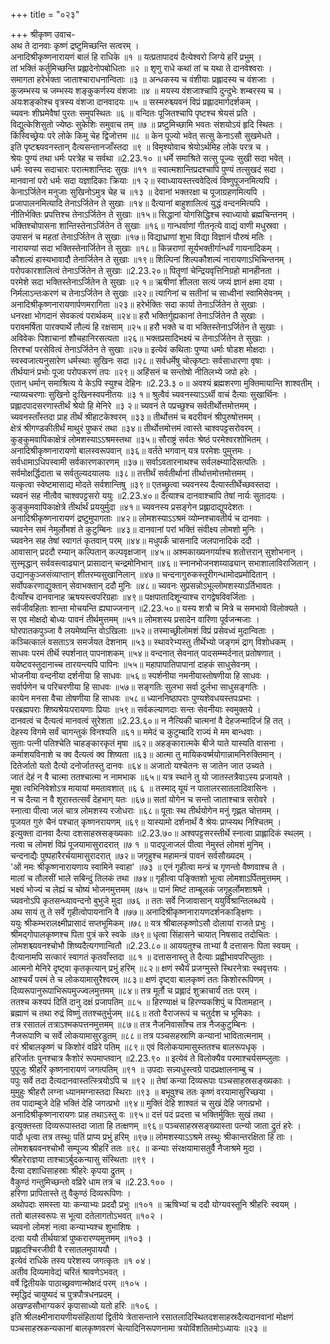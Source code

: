 +++
title = "०२३"

+++
श्रीकृष्ण उवाच-  
अथ ते दानवाः कृष्णं द्रष्टुमिच्छन्ति सत्वरम् ।  
अनादिश्रीकृष्णनारायणं बालं हि राधिके ॥१ ॥
यत्प्रतापादयं दैत्येश्वरो जिग्ये हरिं प्रभुम् ।  
तां भक्तिं कर्तुमिच्छन्ति प्रह्लादेनोपबोधिताः ॥२ ॥
शृणु राधे कथां तां च यथा ते दानवेश्वराः ।  
समागता हरेर्भक्ता जाताश्चाराधनान्विताः ॥३ ॥
अन्धकस्य च वंशीयाः प्रह्लादस्य च वंशजाः ।  
कुजम्भस्य च जम्भस्य शङ्कुकर्णस्य वंशजाः ॥४ ॥
मयस्य वंशजाश्चापि दुन्दुभेः शम्बरस्य च ।  
अयःशङ्कोश्च वृत्रस्य वंशजा दानवादयः ॥५ ॥
सस्मरुश्च्यवनं विप्रं प्रह्लादमार्गदर्शकम् ।  
च्यवनः शीघ्रमेवैषां पुरतः समुपस्थितः ॥६ ॥
वन्दितः पूजितश्चापि पृष्टश्च श्रेयसं प्रति ।  
विद्युत्केशिसुतो ज्येष्ठः सुकेशिः समुवाच तम् ॥७ ॥
प्रष्टुमिच्छामि भवतः संशयोऽयं हृदि स्थितः ।  
किंस्विच्छ्रेयः परे लोके किमु चेह द्विजोत्तम ॥८ ॥
केन पूज्यो भवेत् सत्सु केनाऽसौ सुखमेधते ।  
इति पृष्टश्च्यवनस्तान् दैत्यसन्तानजाँस्तदा ॥९ ॥
विमृश्योवाच श्रेयोऽर्थमिह लोके परत्र च ।  
श्रेयः पुण्यं तथा धर्मः परत्रेह च सर्वथा ॥2.23.१० ॥
धर्मे समाश्रिते सत्सु पूज्यः सुखी सदा भवेत् ।  
धर्मः स्वस्य सदाचारः परात्मशान्तिदः सुखः ॥११ ॥
स्वात्मशान्तिप्रदश्चापि पुण्यं तत्सुखदं सदा ।  
मानवानां परो धर्मः सदा यज्ञादिकाः क्रियाः ॥१ २॥
स्वाध्यायस्तत्त्ववेदित्वं विष्णुपूजनमित्यपि ।  
केनाऽर्जितेन मनुजाः सुखिनोऽमुत्र चेह च ॥१३ ॥
देवानां भक्तरक्षा च पूजाग्रहणमित्यपि ।  
प्रजापालनमित्यादि तेनाऽर्जितेन ते सुखाः ॥१४॥
दैत्यानां बाहुशालित्वं युद्धं वन्दनमित्यपि ।  
नीतिर्भक्तिः प्रपत्तिश्च तेनाऽर्जितेन ते सुखाः ॥१५॥
सिद्धानां योगसिद्धिश्च स्वाध्यायो ब्रह्मचिन्तनम् ।  
भक्तिश्चोपासना शान्तिस्तेनाऽर्जितेन ते सुखाः ॥१६॥
गान्धर्वाणां गीतनृत्ये वाद्यं वाणी मधुस्रवा ।  
उपासनं च महतां तेनाऽर्जितेन ते सुखाः ॥१७॥
विद्याध्राणां शुभा विद्या विज्ञानं पौरुषं मतिः ।  
नारायण्यां सदा भक्तिस्तेनार्जितेन ते सुखाः ॥१८॥
किन्नराणां सूर्यभक्तीर्गान्धर्वं गायनादिकम् ।  
कौशल्यं हास्यभावादौ तेनार्जितेन ते सुखाः ॥१९॥
शिल्पिनां शिल्पकौशल्यं नारायणाऽभिचिन्तनम् ।  
परोपकारशालित्वं तेनाऽर्जितेन ते सुखाः ॥2.23.२०॥
पितॄणां चेन्द्रियवृत्तिनिग्रहो मानहीनता ।  
परमेशे सदा भक्तिस्तेनाऽर्जितेन ते सुखाः ॥२ १॥
ऋषीणां शीलता सत्यं जप्यं ज्ञानं क्षमा दया ।  
निर्मलाऽन्तःकरणं च तेनाऽर्जितेन ते सुखाः ॥२२॥
त्यागिनां च सतीनां च साध्वीनां स्वामिसेवनम् ।  
अनादिश्रीकृष्णनारायणार्पणमरागिता ॥२३॥
हरेर्भक्तिः सदा कार्या तेनाऽर्जितेन ते सुखाः ।  
धनरक्षा भोगदानं सेवकत्वं परार्थकम् ॥२४॥
हरौ भक्तिर्गुह्यकानां तेनाऽर्जितेन तै सुखाः ।  
परावमर्षिता पारक्यार्थे लौल्यं हि रक्षसाम् ॥२५॥
हरौ भक्ते च वा भक्तिस्तेनाऽर्जितेन ते सुखाः ।  
अविवेकः पिशाचानां शौचहानिरसत्यता ॥२६॥
भक्तप्रसादिभक्ष्यं च तेनाऽर्जितेन ते सुखाः ।  
तिरश्चां परसेवित्वं तेनाऽर्जितेन ते सुखाः ॥२७॥
इत्येवं कथिताः पुण्या धर्माः षोडश मोक्षदाः ।  
स्वस्वजात्यनुसारेण धर्मस्थाः सुखिनः सदा ॥२८॥
सर्वधर्मेषु चोत्कृष्टाः सर्वसाधारणा वृषाः ।  
तीर्थयानं प्रभोः पूजा परोपकरणं तपः ॥२९॥
अहिंसनं च सन्तोषो नीतिलभ्ये जपो हरेः ।  
एतान् धर्मान् समाश्रित्य ये केऽपि स्युश्च देहिनः ॥2.23.३ ०॥
अवश्यं ब्रह्मशरणा मुक्तिमायान्ति शाश्वतीम् ।  
न्याय्यचरणाः सुखिनो दुःखिनस्वपनीतयः ॥३ १॥
श्रुत्वैवं च्यवनस्याऽऽर्थी वाचं दैत्याः सुखार्थिनः ।  
प्रह्लादपादसरणास्तीर्थं श्रेयो हि मेनिरे ॥३ २॥
च्यवनं ते पप्रच्छुश्च सर्वतीर्थोत्तमोत्तमम् ।  
च्यवनस्ताँस्तदा प्राह तीर्थं श्रीहाटकेश्वरम् ॥३३॥
तीर्थोत्तमं च बदरीवनं श्रीपुरुषोत्तमम् ।  
क्षेत्रं श्रीगण्डकीतीर्थं माथुरं पुष्करं तथा ॥३४॥
तीर्थोत्तमोत्तमं त्वास्ते चाश्वपट्टसरोवरम् ।  
कुङ्कुमवापिकाक्षेत्रं लोमशस्याऽऽश्रमस्तथा ॥३५॥
सौराष्ट्रं सर्वतः श्रेष्ठं परमेश्वरशोभितम् ।  
अनादिश्रीकृष्णनारायणो बालस्वरूपवान् ॥३६॥
वर्तते भगवान् यत्र परमेशः पुमुत्तमः ।  
सर्वधामाऽधिपस्वामी सर्वकारणकारणम् ॥३७॥
सर्वाऽवतारनाथश्च सर्वलक्ष्म्यादिसत्पतिः ।  
सर्वमोक्षर्द्धिदाता च सर्वतुल्यदयालयः ॥३८॥
तत्तीर्थं सर्वतीर्थानां तीर्थात्तमोत्तमोत्तमम् ।  
यत्कृत्वा स्वेष्टमासाद्य मोदते सर्वशान्तिषु ॥३९॥
एतच्छ्रुत्वा च्यवनस्य दैत्यास्तीर्थेच्छवस्तदा ।  
च्यवनं सह नीत्वैव चाश्वपट्टसरो ययुः ॥2.23.४०॥
दैत्याश्च दानवाश्चापि तेषां नार्यः सुतादयः ।  
कुङ्कुमवापिकाक्षेत्रे तीर्थार्थं प्रययुर्मुदा ॥४१॥
च्यवनस्य प्रसङ्गेन प्रह्लादाद्युपदेशतः ।  
अनादिश्रीकृष्णनारायणं द्रष्टुमुपागताः ॥४२॥
लोमशस्याऽऽश्रमं व्योम्नश्चावतीर्य च दानवाः ।  
च्यवनेन समं नेमुर्लोमशं ते कुटुम्बिनः ॥४३॥
दानवानां परां भक्तिं संवीक्ष्य लोमशो मुनिः ।  
च्यवनेन सह तेषां स्वागतं कृतवान् परम् ॥४४॥
मधुपर्कं चासनादि जलपानादिकं ददौ ।  
आवासान् प्रददौ रम्यान् कल्पितान् कल्पवृक्षजान् ॥४५॥
अश्मकाख्यनगर्याश्च शतोत्तरान् सुशोभनान् ।  
सुस्मृद्धान् सर्ववस्त्वाढ्यान् प्रासादान् चन्द्रमोनिभान् ॥४६॥
स्नानभोजनशय्याढ्यान् सभाशालाविराजितान् ।  
उद्यानकुञ्जसंव्याप्तान् शीतरम्यसुखानिलान् ॥४७॥
चन्दनागुरुकस्तूरीगन्धामोदप्रमोदितान् ।  
सर्वोपकरणाद्युक्तान् सेवाभक्तान् ददौ मुनिः ॥४८॥
च्यवनः सुप्रसन्नोऽभूल्लोमशस्याऽर्तिभावतः ।  
दैत्याँश्च दानवानाह ऋषयस्त्वपरिग्रहाः ॥४९॥
पक्षपातादिशून्याश्च रागद्वेषविवर्जिताः ।  
सर्वजीवहिताः शान्ता मोचयन्ति ह्यघाज्जनान् ॥2.23.५०॥
यस्य शत्रौ च मित्रे च समभावो विलोक्यते ।  
स एव मोक्षदो बोध्यः पावनं तीर्थमुत्तमम् ॥५१॥
लोमशस्य प्रसादेन वारिणा पूर्वजन्मजाः ।  
घोरपातकपुञ्जा वै लयमेष्यन्ति वोऽखिलाः ॥५२॥
तस्माच्छ्रीलोमशं विप्रं प्रसेवध्वं मुदान्विताः ।  
कञ्चित्कालं वसताऽत्र समर्जयत देशनाम् ॥५३॥
स्थावरेभ्यस्तु तीर्थेभ्यो जङ्गमं द्राग् विशोधकम् ।  
साधवः परमं तीर्थॆ स्पर्शनात् पापनाशकम् ॥५४॥
वन्दनात् सेवनात् पादसम्म्मर्दनात् प्रतोषणात् ।  
ययेष्टवस्तुदानाच्च तारयन्त्यपि पापिनः ॥५५॥
महापापातिपापानां दाहकं साधुसेवनम् ।  
भोजनीया वन्दनीया दर्शनीया हि साधवः ॥५६॥
स्पर्शनीया नमनीयास्तोषणीया हि साधवः ।  
सर्वार्पणेन च परिचरणीया हि साधवः ॥५७॥
सङ्गतिः सुलभा सर्वा दुर्लभा साधुसङ्गतिः ।  
कायेन मनसा वैचा तोषणीया हि साधवः ॥५८॥
ध्याननिष्ठापराः पुण्यशेवधयस्तपःप्रभाः ।  
परब्रह्मपराः शिष्यश्रेयःपरायणाः प्रियाः ॥५९॥
सर्वकल्याणदाः सन्तः सेवनीयाः स्वमुक्तये ।  
दानवत्वं च दैत्यत्वं मानवत्वं सुरेशता ॥2.23.६०॥
न नैत्यिकी चात्मनां वै देहजन्मादिजं हि तत् ।  
देहस्य विगमे सर्वं चागन्तुकं विनश्यति ॥६१॥
ममेदं च कुटुम्बादि राज्यं मे मम बान्धवाः ।  
सुताः पत्नी पतिश्चेति चाहङ्कारकृतं मृषा ॥६२॥
अहङ्कारात्मके बीजे याते यास्यति वासना ।  
कर्माशयविनाशे च क्व दैत्यत्वं क्व शिष्यता ॥६३॥
आत्मा तु मायिकवर्ष्मयोगान्नामनिरुक्तिमान् ।  
दितेर्जातो यतो दैत्यो दनोर्जातस्तु दानवः ॥६४॥
अजातो यश्चेतनः स जातेन जात उच्यते ।  
जातं देहं न वै चात्मा ततश्चात्मा न नामभाक ॥६५॥
यत्र स्थाने तु यो जातस्तत्रैवाऽस्य प्रजायते ।  
मूषा त्वभिनिवेशोऽत्र मायायां ममतावशात् ॥६ ६ ॥
तस्माद् यूयं न पातालरसातलादिवासिनः ।  
न च दैत्या न वै शूरास्तत्सर्वं देहभाग् यतः ॥६७॥
सतां योगेन च सन्तो जाताश्चात्र सरोवरे ।  
स्नात्वा पीत्वा जलं चात्र लोमशस्य रजोधराः ॥६८॥
पूताः स्थ तीर्थयोगेन मनुं गृह्णत चोत्तमम् ।  
पूजयत गुरुं चैनं पश्चात् कृष्णनरायणम् ॥६९॥
यास्यामो दर्शनार्थं वै श्रेयः प्राप्स्यथ निश्चितम् ।  
इत्युक्ता दानवा दैत्या दशसाहस्रसङ्ख्यकाः ॥2.23.७०॥
अश्वपट्टसरस्तीर्थे स्नात्वा प्राह्लादिकं स्थलम् ।  
नत्वा च लोमशं विप्रं पूजयामासुरादरात् ॥७ १ ॥
पादपूजाजलं पीत्वा नेमुस्तं लोमशं मुनिम् ।  
चन्दनाद्यैः पुष्पहारैरर्चयामासुरादरात् ॥७२॥
जगृहुश्च महामन्त्रं पावनं सर्वसौख्यदम् ।  
'ओं नमः श्रीकृष्णनारायणाय स्वामिने स्वाहा' ॥७३ ॥
एनं गृहीत्वा मन्त्रं च गृणन्तो वैष्णवाश्च ते ।  
मालां च तौलसीं भाले सबिन्दुं तिलकं तथा ॥७४॥
गृहीत्वा पङ्क्तिशो भूत्वा लोमशाऽर्पितमुत्तमम् ।  
भक्ष्यं भोज्यं च लेह्यं च चोष्यं भोजनमुत्तमम् ॥७५ ॥
पानं मिष्टं ताम्बूलकं जगृहुर्लोमशाश्रमे ।  
च्यवनोऽपि कृतसन्ध्यावन्दनो बुभुजे मुदा ॥७६ ॥
ततः सर्वे निजावासान् ययुर्विश्रान्तिलब्धये ।  
अथ सायं तु ते सर्वे गृहीत्वोपायनानि वै ॥७७॥
अनादिश्रीकृष्णनारायणदर्शनकाङ्क्षिणः ।  
ययुः श्रीकम्भरालक्ष्मीप्रासादं सप्तभूमिकम् ॥७८॥
यत्र श्रीबालकृष्णोऽसौ दोलायां राजते प्रभुः ।  
श्रीमद्गोपालकृष्णश्च पिता पुत्रं करे स्वके ॥७९॥
धृत्वा सिंहासने चायात् निषसाद तदोचितः ।  
लोमशश्च्यवनश्चोभौ शिष्यदैत्यगणान्वितौ ॥2.23.८०॥
आययतुश्च ताभ्यां वै दत्तासनः पिता स्वयम् ।  
दैत्यानामपि सत्कारं स्वागतं कृतवाँस्तदा ॥८१ ॥
दत्तासनास्तु ते दैत्याः प्रह्वीभावपरिप्लुताः ।  
आत्मनो मेनिरे दृष्ट्वा कृतकृत्यान् प्रभुं हरिम् ॥८२॥
क्षणं स्थैर्यं प्रजग्मुस्ते स्थिरनेत्राः स्थवृत्तयः ।  
आश्चर्यं परमं ते च लोकयामासुरैश्वरम् ॥८३॥
क्षणं दृष्ट्वा बालकृष्णं ततः किशोररूपिणम् ।  
दिव्यरूपानुरूपाभिरूपमुज्ज्वलमुत्तमम् ॥८४॥
तत्र मूर्तौ च प्रह्लादं शुक्राचार्यं ततः परम् ।  
ततश्च कश्यपं दितिं दानु दक्षं प्रजापतिम् ॥८५ ॥
हिरण्याक्षं च हिरण्यकशिपुं च पितामहान् ।  
ब्रह्माणं च तथा रुद्रं विष्णुं ततश्चतुर्भुजम् ॥८६॥
ततो वैराजरूपं च चतुर्दश च भूमिकाः ।  
तत्र रसातलं तत्राऽश्मकपत्तनमुत्तमम् ॥८७॥
तत्र नैजनिवासाँश्च तत्र नैजकुटुम्बिनः ।  
नैजरूपाणि च सर्वे लोकयामासुरडुतम् ॥८८॥
तत्र पञ्चसहस्राणि कन्यानां भावितात्मनाम् ।  
वरं श्रीबालकृष्णं च किशोरं वव्रिरे पतिम् ॥८९॥
एवं विलोकयामासुस्ततश्च बालरूपधृक् ।  
हरिर्जातः पुनश्चात्र कैशोरं रूपमाप्तवान् ॥2.23.९० ॥
इत्येवं ते विलोक्यैव परमाश्चर्यसम्प्लुताः ।  
पुपूजुः श्रीहरिं कृष्णनारायणं जगत्पतिम् ॥९१ ॥
उपदाः सन्न्यधुस्त्वग्रे पादप्रक्षालनाम्बु च ।  
पपुः सर्वे तदा दैत्यदानवास्तत्स्त्रियोऽपि च ॥९२ ॥
तेषां कन्या दिव्यरूपाः पञ्चसाहस्रसङ्ख्यकाः ।  
मुमुहुः श्रीहरौ लग्ना ध्यानमग्नास्तदा स्थिराः ॥९३ ॥
बभूवुश्च ततः कृष्णं वरयामासुरिच्छया ।  
तव पादाम्बुजे देहि भक्तिं देहि जगत्प्रभो ॥९४॥
मुक्तिं देहि शाश्वतं च सुखं देहि जगत्प्रभो ।  
अनादिश्रीकृष्णनारायणः प्राह तथाऽस्तु वः ॥९५॥
दत्तं पदं प्रदत्ता च भक्तिर्मुक्तिः सुखं तथा ।  
इत्युक्तस्ता दिव्यरूपास्तदा जाता हि तत्क्षणम् ॥९६॥
पञ्चसाहस्रसङ्ख्यास्ता पत्न्यो जाता द्रुतं हरेः ।  
पादौ धृत्वा तत्र तस्थुः पतिं प्राप्य प्रभुं हरिम् ॥९७॥
लोमशस्याऽऽश्रमे तस्थुः श्रीकान्तरक्षिता हि ताः ।  
लोमशश्च्यवनश्चोभौ सम्पूज्य श्रीहरिं ततः ॥९८ ॥
कन्याः संरक्षयामासतुर्वै नैजाश्रमे मुदा ।  
श्रीहरेराज्ञया ताश्चाऽर्बुदकन्यासु संस्थिताः ॥९९ ।  
दैत्या दशाधिसाहस्राः श्रीहरेः कृपया द्रुतम् ।  
वैकुण्ठं गन्तुमिच्छन्तो वव्रिरे धाम तत्र च ॥2.23.१०० ।  
हरिणा प्रापितास्ते तु वैकुण्ठं दिव्यरूपिणः ।  
अथोपदाः समस्ता याः कन्याभ्यः प्रददौ प्रभुः ॥१०१ ॥
ऋषिभ्यां च ददौ योग्यवस्तूनि श्रीहरिः स्वयम् ।  
ततो बालस्वरूपः स भूत्वा दतेलागतोऽभवत् ॥१०२ ।  
च्यवनो लोमशं नत्वा कन्याभ्यश्च शुभाशिषः ।  
दत्वा ययौ तीर्थयात्रां पुष्करारण्यमुत्तमम् ॥१०३ ।  
प्रह्लादश्चिरजीवी वै रसातलमुपाययौ ।  
इत्येवं राधिके तस्य परेशस्य जगत्कृतः ॥१ ०४।  
अतीव दिव्यमावेद्यं चरितं श्रावणेऽभवत् ।  
वर्षे द्वितीयके पाठाच्छ्रवणान्मोक्षदं परम् ॥१०५ ।  
स्मृद्धिदं चायुष्यदं च पुत्रपौत्रधनप्रदम् ।  
अखण्डसौभाग्यकरं कृपासाध्यो यतो हरिः ॥१०६ ।  
इति श्रीलक्ष्मीनारायणीयसंहितायां द्वितीये त्रेतासन्ताने रसातलादिस्थितदशसाहस्रदैत्यदानवानां मोक्षणं पञ्चसाहस्रकन्यकानां बालकृष्णवरणं चेत्यादिनिरूपणनामा त्रयोविंशतितमोऽध्यायः ॥२३ ॥
    
